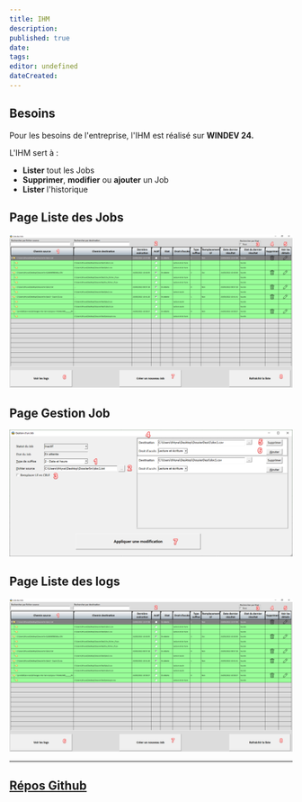 ```yaml
---
title: IHM
description: 
published: true
date: 
tags: 
editor: undefined
dateCreated:
---
```



## Besoins

Pour les besoins de l'entreprise, l'IHM est réalisé sur **WINDEV 24.**

L'IHM sert à :

- **Lister** tout les Jobs
- **Supprimer**, **modifier** ou **ajouter** un Job
- **Lister** l'historique

## Page Liste des Jobs

![IHM-listejobs.png](/img/vtomjob/IHM-listejobs.png)

## Page Gestion Job

![IHM-gestionjob.png](/img/vtomjob/IHM-gestionjob.png)

## Page Liste des logs

![IHM-listelogs.png](/img/vtomjob/IHM-listejobs.png)

---

## **[Répos Github](https://github.com/Thibault53/VTOMJOB)**
